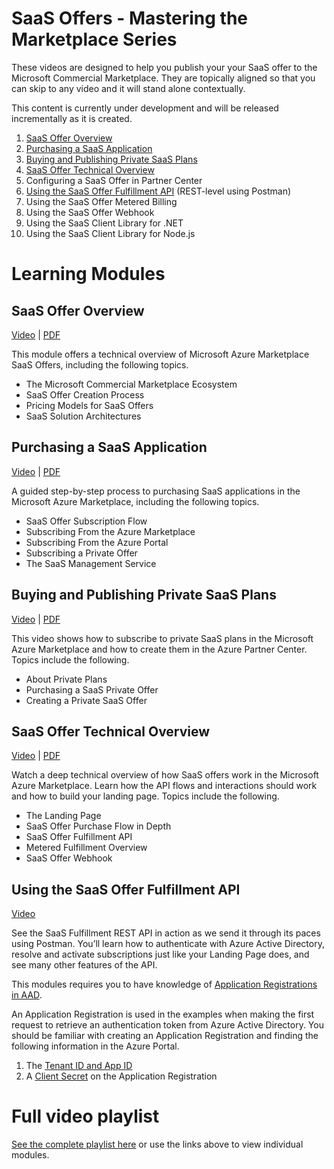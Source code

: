 # SaaS Offers - Mastering the Marketplace Series

These videos are designed to help you publish your your SaaS offer to the Microsoft Commercial Marketplace. They are topically aligned so that you can skip to any video and it will stand alone contextually.

This content is currently under development and will be released incrementally as it is created.

1. [SaaS Offer Overview](#saas-offer-overview)
1. [Purchasing a SaaS Application](#purchasing-a-saas-application)
1. [Buying and Publishing Private SaaS Plans](#buying-and-publishing-private-saas-plans)
1. [SaaS Offer Technical Overview](#saas-offer-technical-overview)
1. Configuring a SaaS Offer in Partner Center
1. [Using the SaaS Offer Fulfillment API](#using-the-saas-offer-fulfillment-api) (REST-level using Postman)
1. Using the SaaS Offer Metered Billing
1. Using the SaaS Offer Webhook
1. Using the SaaS Client Library for .NET
1. Using the SaaS Client Library for Node.js

# Learning Modules

## SaaS Offer Overview

[Video](https://www.youtube.com/watch?v=9PCTioPbI8M&list=PLmsFUfdnGr3wWUaB-QkSaQRHBNYKZj5PM) | [PDF](./pdfs/01-SaaS-Offer-Overview.pdf)

This module offers a technical overview of Microsoft Azure Marketplace SaaS Offers, including the following topics. 

 - The Microsoft Commercial Marketplace Ecosystem​
 - SaaS Offer Creation Process​
 - ​Pricing Models for SaaS Offers​ 
 - SaaS Solution Architectures 


## Purchasing a SaaS Application

[Video](https://www.youtube.com/watch?v=F1DHF3OYiUI&list=PLmsFUfdnGr3wWUaB-QkSaQRHBNYKZj5PM) | [PDF](./pdfs/02-Purchasing-a-SaaS-Application/pdf)

A guided step-by-step process to purchasing SaaS applications in the Microsoft Azure Marketplace, including the following topics. 

- SaaS Offer Subscription Flow​ 
- Subscribing From the Azure Marketplace​ 
- Subscribing From the Azure Portal​ 
- Subscribing a Private Offer​ 
- The SaaS Management Service

## Buying and Publishing Private SaaS Plans

[Video](https://www.youtube.com/watch?v=RFYybqyyy-c&list=PLmsFUfdnGr3wWUaB-QkSaQRHBNYKZj5PM) | [PDF](./pdfs/03-Buying-and-Publishing-Private-SaaS-Plans.pdf)

This video shows how to subscribe to private SaaS plans in the Microsoft Azure Marketplace and how to create them in the Azure Partner Center. Topics include the following. 

- About Private Plans​ 
- Purchasing a SaaS Private Offer​ 
- Creating a Private SaaS Offer

## SaaS Offer Technical Overview

[Video](https://www.youtube.com/watch?v=0c-rzJkTV7w&list=PLmsFUfdnGr3wWUaB-QkSaQRHBNYKZj5PM) | [PDF](./pdfs/04-SaaS-Offer-Technical-Overview.pdf)

Watch a deep technical overview of how SaaS offers work in the Microsoft Azure Marketplace. Learn how the API flows and interactions should work and how to build your landing page. Topics include the following. 

- The Landing Page​ 
- SaaS Offer Purchase Flow in Depth​ 
- SaaS Offer Fulfillment API​ 
- Metered Fulfillment Overview​ 
- SaaS Offer Webhook

## Using the SaaS Offer Fulfillment API

[Video](https://www.youtube.com/watch?v=eizdN6XNyvw&list=PLmsFUfdnGr3wWUaB-QkSaQRHBNYKZj5PM)

See the SaaS Fulfillment REST API in action as we send it through its paces using Postman. You’ll learn how to authenticate with Azure Active Directory, resolve and activate subscriptions just like your Landing Page does, and see many other features of the API. 

This modules requires you to have knowledge of [Application Registrations in AAD](https://docs.microsoft.com/en-us/azure/active-directory/develop/quickstart-register-app). 

An Application Registration is used in the examples when making the first request to retrieve an authentication token from Azure Active Directory. You should be familiar with creating an Application Registration and finding the following information in the Azure Portal.

1. The [Tenant ID and App ID](https://docs.microsoft.com/en-us/azure/active-directory/develop/howto-create-service-principal-portal#get-tenant-and-app-id-values-for-signing-in)
1. A [Client Secret](https://docs.microsoft.com/en-us/azure/active-directory/develop/howto-create-service-principal-portal#option-2-create-a-new-application-secret) on the Application Registration

# Full video playlist

[See the complete playlist here](https://www.youtube.com/playlist?list=PLmsFUfdnGr3wWUaB-QkSaQRHBNYKZj5PM) or use the links above to view individual modules.
